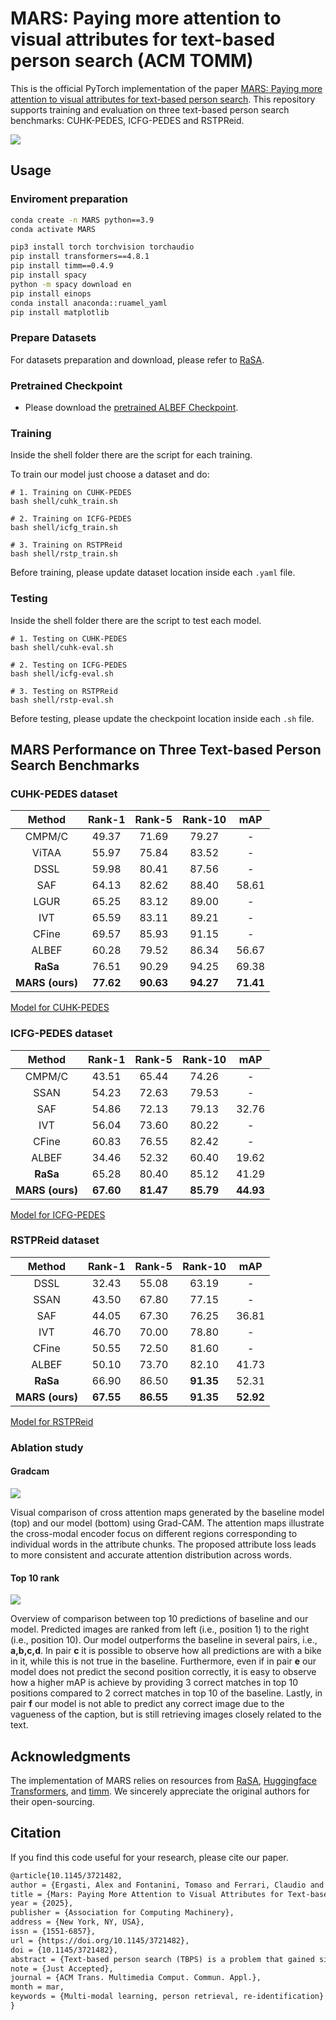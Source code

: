 # MARS: Paying more attention to visual attributes for text-based person search (ACM TOMM)

This is the official PyTorch implementation of the paper [MARS: Paying more attention to visual attributes for text-based person search](https://dl.acm.org/doi/10.1145/3721482). 
This repository supports training and evaluation on three text-based person search benchmarks: CUHK-PEDES, ICFG-PEDES and RSTPReid.

![](images/architecture.png)

## Usage
### Enviroment preparation
```bash
conda create -n MARS python==3.9
conda activate MARS

pip3 install torch torchvision torchaudio
pip install transformers==4.8.1
pip install timm==0.4.9
pip install spacy
python -m spacy download en
pip install einops
conda install anaconda::ruamel_yaml
pip install matplotlib
```

### Prepare Datasets

For datasets preparation and download, please refer to [RaSA](https://github.com/Flame-Chasers/RaSa/).

### Pretrained Checkpoint
- Please download the [pretrained ALBEF Checkpoint](https://storage.googleapis.com/sfr-pcl-data-research/ALBEF/ALBEF.pth).

### Training
Inside the shell folder there are the script for each training.

To train our model just choose a dataset and do:
```shell
# 1. Training on CUHK-PEDES
bash shell/cuhk_train.sh

# 2. Training on ICFG-PEDES
bash shell/icfg_train.sh

# 3. Training on RSTPReid
bash shell/rstp_train.sh
```

Before training, please update dataset location inside each ```.yaml``` file.


### Testing

Inside the shell folder there are the script to test each model.

```shell
# 1. Testing on CUHK-PEDES
bash shell/cuhk-eval.sh

# 2. Testing on ICFG-PEDES
bash shell/icfg-eval.sh

# 3. Testing on RSTPReid
bash shell/rstp-eval.sh
```

Before testing, please update the checkpoint location inside each ```.sh``` file.

## MARS Performance on Three Text-based Person Search Benchmarks
### CUHK-PEDES dataset

|     Method      |  Rank-1   |  Rank-5   |  Rank-10  |    mAP    |
| :-------------: | :-------: | :-------: | :-------: | :-------: |
|     CMPM/C      |   49.37   |   71.69   |   79.27   |     -     |
|      ViTAA      |   55.97   |   75.84   |   83.52   |     -     |
|      DSSL       |   59.98   |   80.41   |   87.56   |     -     |
|       SAF       |   64.13   |   82.62   |   88.40   |   58.61   |
|      LGUR       |   65.25   |   83.12   |   89.00   |     -     |
|       IVT       |   65.59   |   83.11   |   89.21   |     -     |
|      CFine      |   69.57   |   85.93   |   91.15   |     -     |
|      ALBEF      |   60.28   |   79.52   |   86.34   |   56.67   |
|    **RaSa**     |   76.51   |   90.29   |   94.25   |   69.38   |
| **MARS (ours)** | **77.62** | **90.63** | **94.27** | **71.41** |

[Model for CUHK-PEDES](https://univpr-my.sharepoint.com/:u:/g/personal/alex_ergasti_unipr_it/Eb6kU2z0UXFCqPUkJay4SdEBr958rd0sO8n1SX8MaILCeA?e=6dOApg)

### ICFG-PEDES dataset

|     Method      |  Rank-1   |  Rank-5   |  Rank-10  |    mAP    |
| :-------------: | :-------: | :-------: | :-------: | :-------: |
|     CMPM/C      |   43.51   |   65.44   |   74.26   |     -     |
|      SSAN       |   54.23   |   72.63   |   79.53   |     -     |
|       SAF       |   54.86   |   72.13   |   79.13   |   32.76   |
|       IVT       |   56.04   |   73.60   |   80.22   |     -     |
|      CFine      |   60.83   |   76.55   |   82.42   |     -     |
|      ALBEF      |   34.46   |   52.32   |   60.40   |   19.62   |
|    **RaSa**     |   65.28   |   80.40   |   85.12   |   41.29   |
| **MARS (ours)** | **67.60** | **81.47** | **85.79** | **44.93** |

[Model for ICFG-PEDES](https://univpr-my.sharepoint.com/:u:/g/personal/alex_ergasti_unipr_it/EdSC52AI76VEiAcQzD92HNcBPCxSutaW0HuwkglImhi5gA?e=ERW1XO)

### RSTPReid dataset

|     Method      |  Rank-1   |  Rank-5   |  Rank-10  |    mAP    |
| :-------------: | :-------: | :-------: | :-------: | :-------: |
|      DSSL       |   32.43   |   55.08   |   63.19   |     -     |
|      SSAN       |   43.50   |   67.80   |   77.15   |     -     |
|       SAF       |   44.05   |   67.30   |   76.25   |   36.81   |
|       IVT       |   46.70   |   70.00   |   78.80   |     -     |
|      CFine      |   50.55   |   72.50   |   81.60   |     -     |
|      ALBEF      |   50.10   |   73.70   |   82.10   |   41.73   |
|    **RaSa**     |   66.90   |   86.50   | **91.35** |   52.31   |
| **MARS (ours)** | **67.55** | **86.55** | **91.35** | **52.92** |

[Model for RSTPReid](https://univpr-my.sharepoint.com/:u:/g/personal/alex_ergasti_unipr_it/EddGS5Y5Io5HmPZFkw3HnAsBbstGUFi7xaqTMQhpLDcNmA?e=3kZeSG)

### Ablation study

#### Gradcam
![](images/gradcam.png)

Visual comparison of cross attention maps generated by the baseline model (top) and our model (bottom) using Grad-CAM. The attention maps illustrate the cross-modal encoder focus on different regions corresponding to individual words in the attribute chunks. The proposed attribute loss leads to more consistent and accurate attention distribution across words.


#### Top 10 rank
![](images/topk.png)

Overview of comparison between top 10 predictions of baseline and our model. Predicted images are ranked from left (i.e., position 1) to the right (i.e., position 10). Our model outperforms the baseline in several pairs, i.e., **a,b,c,d**. In pair **c** it is possible to observe how all predictions are with a bike in it, while this is not true in the baseline. Furthermore, even if in pair **e** our model does not predict the second position correctly, it is easy to observe how a higher mAP is achieve by providing 3 correct matches in top 10 positions compared to 2 correct matches in top 10 of the baseline. Lastly, in pair **f** our model is not able to predict any correct image due to the vagueness of the caption, but is still retrieving images closely related to the text.


## Acknowledgments
The implementation of MARS relies on resources from [RaSA](https://github.com/Flame-Chasers/RaSa/), [Huggingface Transformers](https://github.com/huggingface/transformers), and [timm](https://github.com/rwightman/pytorch-image-models/tree/master/timm). We sincerely appreciate the original authors for their open-sourcing.


## Citation
If you find this code useful for your research, please cite our paper.

```tex
@article{10.1145/3721482,
author = {Ergasti, Alex and Fontanini, Tomaso and Ferrari, Claudio and Bertozzi, Massimo and Prati, Andrea},
title = {Mars: Paying More Attention to Visual Attributes for Text-based Person Search},
year = {2025},
publisher = {Association for Computing Machinery},
address = {New York, NY, USA},
issn = {1551-6857},
url = {https://doi.org/10.1145/3721482},
doi = {10.1145/3721482},
abstract = {Text-based person search (TBPS) is a problem that gained significant interest within the research community. The task is that of retrieving one or more images of a specific individual based on a textual description. The multi-modal nature of the task requires learning representations that bridge text and image data within a shared latent space. Existing TBPS systems face two major challenges. One is defined as inter-identity noise that is due to the inherent vagueness and imprecision of text descriptions and it indicates how descriptions of visual attributes can be generally associated to different people; the other is the intra-identity variations, which are all those nuisances e.g., pose, illumination, that can alter the visual appearance of the same textual attributes for a given subject. To address these issues, this paper presents a novel TBPS architecture named MARS (Mae-Attribute-Relation-Sensitive), which enhances current state-of-the-art models by introducing two key components: a Visual Reconstruction Loss and an Attribute Loss. The former employs a Masked AutoEncoder trained to reconstruct randomly masked image patches with the aid of the textual description. In doing so the model is encouraged to learn more expressive representations and textual-visual relations in the latent space. The Attribute Loss, instead, balances the contribution of different types of attributes, defined as adjective-noun chunks of text. This loss ensures that every attribute is taken into consideration in the person retrieval process. Extensive experiments on three commonly used datasets, namely CUHK-PEDES, ICFG-PEDES, and RSTPReid, report performance improvements, with significant gains in the mean Average Precision (mAP) metric w.r.t. the current state of the art. Code will be available at .},
note = {Just Accepted},
journal = {ACM Trans. Multimedia Comput. Commun. Appl.},
month = mar,
keywords = {Multi-modal learning, person retrieval, re-identification}
}
```
